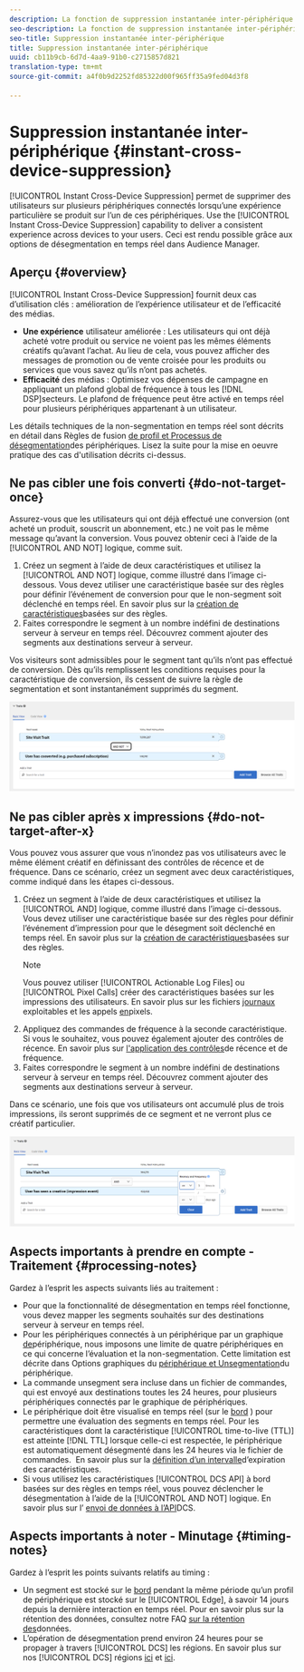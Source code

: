 ```yaml
---
description: La fonction de suppression instantanée inter-périphérique permet de supprimer des utilisateurs sur plusieurs périphériques qui leur sont associés lorsqu’une action particulière survient sur l’un de ces périphériques. Utilisez cette fonction pour offrir aux utilisateurs des conditions d’utilisation homogènes sur tous les périphériques. Ceci est rendu possible grâce aux options de désegmentation en temps réel dans Audience Manager.
seo-description: La fonction de suppression instantanée inter-périphérique permet de supprimer des utilisateurs sur plusieurs périphériques qui leur sont associés lorsqu’une action particulière survient sur l’un de ces périphériques. Utilisez cette fonction pour offrir aux utilisateurs des conditions d’utilisation homogènes sur tous les périphériques. Ceci est rendu possible grâce aux options de désegmentation en temps réel dans Audience Manager.
seo-title: Suppression instantanée inter-périphérique
title: Suppression instantanée inter-périphérique
uuid: cb11b9cb-6d7d-4aa9-91b0-c2715857d821
translation-type: tm+mt
source-git-commit: a4f0b9d2252fd85322d00f965ff35a9fed04d3f8

---
```



# Suppression instantanée inter-périphérique {#instant-cross-device-suppression}

[!UICONTROL Instant Cross-Device Suppression] permet de supprimer des utilisateurs sur plusieurs périphériques connectés lorsqu’une expérience particulière se produit sur l’un de ces périphériques. Use the [!UICONTROL Instant Cross-Device Suppression] capability to deliver a consistent experience across devices to your users. Ceci est rendu possible grâce aux options de désegmentation en temps réel dans Audience Manager.

## Aperçu {#overview}

[!UICONTROL Instant Cross-Device Suppression] fournit deux cas d’utilisation clés : amélioration de l’expérience utilisateur et de l’efficacité des médias.

* **Une expérience** utilisateur améliorée : Les utilisateurs qui ont déjà acheté votre produit ou service ne voient pas les mêmes éléments créatifs qu’avant l’achat. Au lieu de cela, vous pouvez afficher des messages de promotion ou de vente croisée pour les produits ou services que vous savez qu’ils n’ont pas achetés.
* **Efficacité** des médias : Optimisez vos dépenses de campagne en appliquant un plafond global de fréquence à tous les [!DNL DSP]secteurs. Le plafond de fréquence peut être activé en temps réel pour plusieurs périphériques appartenant à un utilisateur.

Les détails techniques de la non-segmentation en temps réel sont décrits en détail dans Règles de fusion [de profil et Processus de désegmentation](merge-rule-unsegment.md)des périphériques. Lisez la suite pour la mise en oeuvre pratique des cas d'utilisation décrits ci-dessus.

## Ne pas cibler une fois converti {#do-not-target-once}

Assurez-vous que les utilisateurs qui ont déjà effectué une conversion (ont acheté un produit, souscrit un abonnement, etc.) ne voit pas le même message qu’avant la conversion. Vous pouvez obtenir ceci à l’aide de la [!UICONTROL AND NOT] logique, comme suit.

1. Créez un segment à l’aide de deux caractéristiques et utilisez la [!UICONTROL AND NOT] logique, comme illustré dans l’image ci-dessous. Vous devez utiliser une caractéristique basée sur des règles pour définir l’événement de conversion pour que le non-segment soit déclenché en temps réel. En savoir plus sur la [création de caractéristiques](../traits/create-onboarded-rule-based-traits.md)basées sur des règles.
2. Faites correspondre le segment à un nombre indéfini de destinations serveur à serveur en temps réel. Découvrez comment ajouter des segments aux destinations [](../destinations/add-edit-segments.md)serveur à serveur.

Vos visiteurs sont admissibles pour le segment tant qu’ils n’ont pas effectué de conversion. Dès qu’ils remplissent les conditions requises pour la caractéristique de conversion, ils cessent de suivre la règle de segmentation et sont instantanément supprimés du segment.

![](assets/and_not_use_case.png)

## Ne pas cibler après x impressions {#do-not-target-after-x}

Vous pouvez vous assurer que vous n’inondez pas vos utilisateurs avec le même élément créatif en définissant des contrôles de récence et de fréquence. Dans ce scénario, créez un segment avec deux caractéristiques, comme indiqué dans les étapes ci-dessous.

1. Créez un segment à l’aide de deux caractéristiques et utilisez la [!UICONTROL AND] logique, comme illustré dans l’image ci-dessous. Vous devez utiliser une caractéristique basée sur des règles pour définir l’événement d’impression pour que le désegment soit déclenché en temps réel. En savoir plus sur la [création de caractéristiques](../traits/create-onboarded-rule-based-traits.md)basées sur des règles.
   >[!NOTE]
   >
   >Vous pouvez utiliser [!UICONTROL Actionable Log Files] ou [!UICONTROL Pixel Calls] créer des caractéristiques basées sur les impressions des utilisateurs. En savoir plus sur les fichiers [journaux](../../integration/media-data-integration/actionable-log-files.md) exploitables et les appels [en](../../integration/media-data-integration/impression-data-pixels.md)pixels.
2. Appliquez des commandes de fréquence à la seconde caractéristique. Si vous le souhaitez, vous pouvez également ajouter des contrôles de récence. En savoir plus sur [l'application des contrôles](../segments/recency-and-frequency.md)de récence et de fréquence.
3. Faites correspondre le segment à un nombre indéfini de destinations serveur à serveur en temps réel. Découvrez comment ajouter des segments aux destinations [](../destinations/add-edit-segments.md)serveur à serveur.

Dans ce scénario, une fois que vos utilisateurs ont accumulé plus de trois impressions, ils seront supprimés de ce segment et ne verront plus ce créatif particulier.

![](assets/impressions_use_case.png)

## Aspects importants à prendre en compte - Traitement {#processing-notes}

Gardez à l’esprit les aspects suivants liés au traitement :

* Pour que la fonctionnalité de désegmentation en temps réel fonctionne, vous devez mapper les segments souhaités sur des destinations serveur à serveur en temps réel.
* Pour les périphériques connectés à un périphérique par un graphique [de](profile-link-use-case.md#recommendations)périphérique, nous imposons une limite de quatre périphériques en ce qui concerne l’évaluation et la non-segmentation. Cette limitation est décrite dans Options graphiques du [périphérique et Unsegmentation](merge-rule-unsegment.md#device-graph-options-unsegmentation)du périphérique. &#x200B;
* La commande unsegment sera incluse dans un fichier de commandes, qui est envoyé aux destinations toutes les 24 heures, pour plusieurs périphériques connectés par le graphique de périphériques.
* Le périphérique doit être visualisé en temps réel (sur le [bord](../../reference/system-components/components-edge.md) ) pour permettre une évaluation des segments en temps réel. Pour les caractéristiques dont la caractéristique [!UICONTROL time-to-live (TTL)] est atteinte [!DNL TTL] lorsque celle-ci est respectée, le périphérique est automatiquement désegmenté dans les 24 heures via le fichier de commandes. &#x200B; En savoir plus sur la [définition d’un intervalle](../traits/create-onboarded-rule-based-traits.md#set-expiration-interval)d’expiration des caractéristiques.
* Si vous utilisez les caractéristiques [!UICONTROL DCS API] à bord basées sur des règles en temps réel, vous pouvez déclencher le désegmentation à l’aide de la [!UICONTROL AND NOT] logique. En savoir plus sur l’ [envoi de données à l’API](../../api/dcs-intro/dcs-event-calls/dcs-url-send.md)DCS. &#x200B;

## Aspects importants à noter - Minutage {#timing-notes}

Gardez à l’esprit les points suivants relatifs au timing :

* Un segment est stocké sur le [bord](../../reference/system-components/components-edge.md) pendant la même période qu’un profil de périphérique est stocké sur le [!UICONTROL Edge], à savoir 14 jours depuis la dernière interaction en temps réel. Pour en savoir plus sur la rétention des données, consultez notre FAQ [sur la rétention des](../../faq/faq-privacy.md#data-retention-faq)données.
* L’opération de désegmentation prend environ 24 heures pour se propager à travers [!UICONTROL DCS] les régions. En savoir plus sur nos [!UICONTROL DCS] régions [ici](../..//reference/system-components/components-data-collection.md) et [ici](../../api/dcs-intro/dcs-api-reference/dcs-regions.md).
